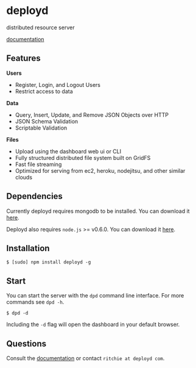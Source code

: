 # deployd

distributed resource server

[documentation](http://deployd.github.com/deployd)

## Features

**Users**

  - Register, Login, and Logout Users
  - Restrict access to data
  
**Data** 

  - Query, Insert, Update, and Remove JSON Objects over HTTP
  - JSON Schema Validation
  - Scriptable Validation
  
**Files**

  - Upload using the dashboard web ui or CLI
  - Fully structured distributed file system built on GridFS
  - Fast file streaming
  - Optimized for serving from ec2, heroku, nodejitsu, and other similar clouds

## Dependencies

Currently deployd requires mongodb to be installed. You can download it [here](http://www.mongodb.org/downloads).

Deployd also requires `node.js` >= v0.6.0. You can download it [here](http://nodejs.org/#download).

## Installation

    $ [sudo] npm install deployd -g
    
## Start

You can start the server with the `dpd` command line interface. For more commands see `dpd -h`.

    $ dpd -d
    
Including the `-d` flag will open the dashboard in your default browser.

## Questions

Consult the [documentation](http://deployd.github.com/deployd) or contact `ritchie at deployd com`.